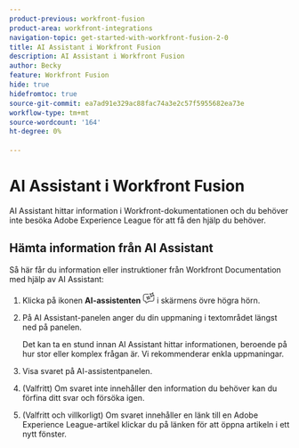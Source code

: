 ```yaml
---
product-previous: workfront-fusion
product-area: workfront-integrations
navigation-topic: get-started-with-workfront-fusion-2-0
title: AI Assistant i Workfront Fusion
description: AI Assistant i Workfront Fusion
author: Becky
feature: Workfront Fusion
hide: true
hidefromtoc: true
source-git-commit: ea7ad91e329ac88fac74a3e2c57f5955682ea73e
workflow-type: tm+mt
source-wordcount: '164'
ht-degree: 0%

---
```


# AI Assistant i Workfront Fusion

AI Assistant hittar information i Workfront-dokumentationen och du behöver inte besöka Adobe Experience League för att få den hjälp du behöver.

## Hämta information från AI Assistant

Så här får du information eller instruktioner från Workfront Documentation med hjälp av AI Assistant:

1. Klicka på ikonen **AI-assistenten** ![AI-assistenten](assets/ai-assistant-icon.png) i skärmens övre högra hörn.
1. På AI Assistant-panelen anger du din uppmaning i textområdet längst ned på panelen.

   Det kan ta en stund innan AI Assistant hittar informationen, beroende på hur stor eller komplex frågan är. Vi rekommenderar enkla uppmaningar.

1. Visa svaret på AI-assistentpanelen.
1. (Valfritt) Om svaret inte innehåller den information du behöver kan du förfina ditt svar och försöka igen.
1. (Valfritt och villkorligt) Om svaret innehåller en länk till en Adobe Experience League-artikel klickar du på länken för att öppna artikeln i ett nytt fönster.




